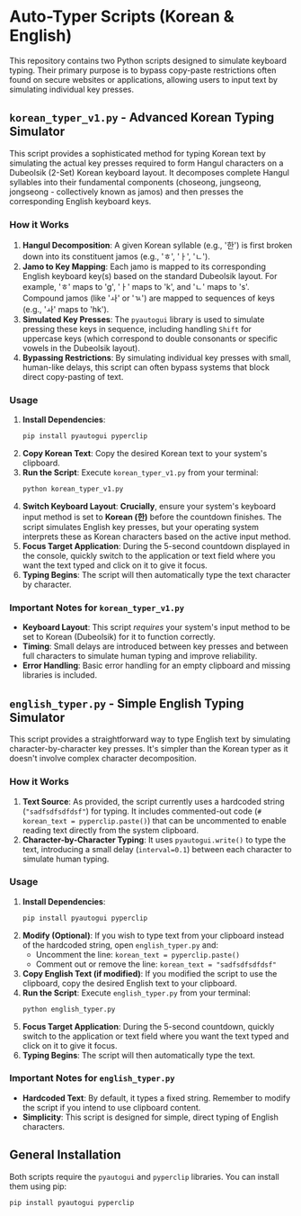 # Auto-Typer Scripts (Korean & English)

This repository contains two Python scripts designed to simulate keyboard typing. Their primary purpose is to bypass copy-paste restrictions often found on secure websites or applications, allowing users to input text by simulating individual key presses.

## `korean_typer_v1.py` - Advanced Korean Typing Simulator

This script provides a sophisticated method for typing Korean text by simulating the actual key presses required to form Hangul characters on a Dubeolsik (2-Set) Korean keyboard layout. It decomposes complete Hangul syllables into their fundamental components (choseong, jungseong, jongseong - collectively known as jamos) and then presses the corresponding English keyboard keys.

### How it Works

1.  **Hangul Decomposition**: A given Korean syllable (e.g., '한') is first broken down into its constituent jamos (e.g., 'ㅎ', 'ㅏ', 'ㄴ').
2.  **Jamo to Key Mapping**: Each jamo is mapped to its corresponding English keyboard key(s) based on the standard Dubeolsik layout. For example, 'ㅎ' maps to 'g', 'ㅏ' maps to 'k', and 'ㄴ' maps to 's'. Compound jamos (like 'ㅘ' or 'ㄳ') are mapped to sequences of keys (e.g., 'ㅘ' maps to 'hk').
3.  **Simulated Key Presses**: The `pyautogui` library is used to simulate pressing these keys in sequence, including handling `Shift` for uppercase keys (which correspond to double consonants or specific vowels in the Dubeolsik layout).
4.  **Bypassing Restrictions**: By simulating individual key presses with small, human-like delays, this script can often bypass systems that block direct copy-pasting of text.

### Usage

1.  **Install Dependencies**:
    ```bash
    pip install pyautogui pyperclip
    ```
2.  **Copy Korean Text**: Copy the desired Korean text to your system's clipboard.
3.  **Run the Script**: Execute `korean_typer_v1.py` from your terminal:
    ```bash
    python korean_typer_v1.py
    ```
4.  **Switch Keyboard Layout**: **Crucially**, ensure your system's keyboard input method is set to **Korean (한)** before the countdown finishes. The script simulates English key presses, but your operating system interprets these as Korean characters based on the active input method.
5.  **Focus Target Application**: During the 5-second countdown displayed in the console, quickly switch to the application or text field where you want the text typed and click on it to give it focus.
6.  **Typing Begins**: The script will then automatically type the text character by character.

### Important Notes for `korean_typer_v1.py`

*   **Keyboard Layout**: This script *requires* your system's input method to be set to Korean (Dubeolsik) for it to function correctly.
*   **Timing**: Small delays are introduced between key presses and between full characters to simulate human typing and improve reliability.
*   **Error Handling**: Basic error handling for an empty clipboard and missing libraries is included.

## `english_typer.py` - Simple English Typing Simulator

This script provides a straightforward way to type English text by simulating character-by-character key presses. It's simpler than the Korean typer as it doesn't involve complex character decomposition.

### How it Works

1.  **Text Source**: As provided, the script currently uses a hardcoded string (`"sadfsdfsdfdsf"`) for typing. It includes commented-out code (`# korean_text = pyperclip.paste()`) that can be uncommented to enable reading text directly from the system clipboard.
2.  **Character-by-Character Typing**: It uses `pyautogui.write()` to type the text, introducing a small delay (`interval=0.1`) between each character to simulate human typing.

### Usage

1.  **Install Dependencies**:
    ```bash
    pip install pyautogui pyperclip
    ```
2.  **Modify (Optional)**: If you wish to type text from your clipboard instead of the hardcoded string, open `english_typer.py` and:
    *   Uncomment the line: `korean_text = pyperclip.paste()`
    *   Comment out or remove the line: `korean_text = "sadfsdfsdfdsf"`
3.  **Copy English Text (if modified)**: If you modified the script to use the clipboard, copy the desired English text to your clipboard.
4.  **Run the Script**: Execute `english_typer.py` from your terminal:
    ```bash
    python english_typer.py
    ```
5.  **Focus Target Application**: During the 5-second countdown, quickly switch to the application or text field where you want the text typed and click on it to give it focus.
6.  **Typing Begins**: The script will then automatically type the text.

### Important Notes for `english_typer.py`

*   **Hardcoded Text**: By default, it types a fixed string. Remember to modify the script if you intend to use clipboard content.
*   **Simplicity**: This script is designed for simple, direct typing of English characters.

## General Installation

Both scripts require the `pyautogui` and `pyperclip` libraries. You can install them using pip:

```bash
pip install pyautogui pyperclip
```